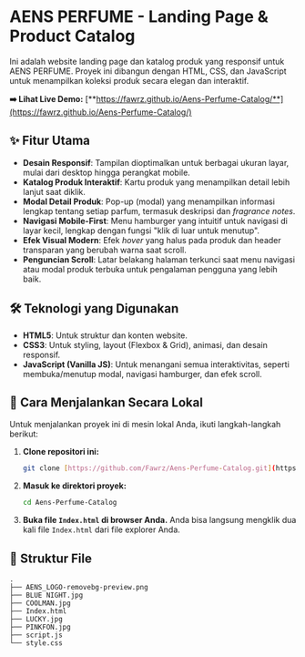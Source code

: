 # AENS PERFUME - Landing Page & Product Catalog

Ini adalah website landing page dan katalog produk yang responsif untuk AENS PERFUME. Proyek ini dibangun dengan HTML, CSS, dan JavaScript untuk menampilkan koleksi produk secara elegan dan interaktif.

**➡️ Lihat Live Demo:** [**https://fawrz.github.io/Aens-Perfume-Catalog/**](https://fawrz.github.io/Aens-Perfume-Catalog/)

## ✨ Fitur Utama

-   **Desain Responsif**: Tampilan dioptimalkan untuk berbagai ukuran layar, mulai dari desktop hingga perangkat mobile.
-   **Katalog Produk Interaktif**: Kartu produk yang menampilkan detail lebih lanjut saat diklik.
-   **Modal Detail Produk**: Pop-up (modal) yang menampilkan informasi lengkap tentang setiap parfum, termasuk deskripsi dan *fragrance notes*.
-   **Navigasi Mobile-First**: Menu hamburger yang intuitif untuk navigasi di layar kecil, lengkap dengan fungsi "klik di luar untuk menutup".
-   **Efek Visual Modern**: Efek *hover* yang halus pada produk dan header transparan yang berubah warna saat scroll.
-   **Penguncian Scroll**: Latar belakang halaman terkunci saat menu navigasi atau modal produk terbuka untuk pengalaman pengguna yang lebih baik.

## 🛠️ Teknologi yang Digunakan

-   **HTML5**: Untuk struktur dan konten website.
-   **CSS3**: Untuk styling, layout (Flexbox & Grid), animasi, dan desain responsif.
-   **JavaScript (Vanilla JS)**: Untuk menangani semua interaktivitas, seperti membuka/menutup modal, navigasi hamburger, dan efek scroll.

## 🚀 Cara Menjalankan Secara Lokal

Untuk menjalankan proyek ini di mesin lokal Anda, ikuti langkah-langkah berikut:

1.  **Clone repositori ini:**
    ```bash
    git clone [https://github.com/Fawrz/Aens-Perfume-Catalog.git](https://github.com/Fawrz/Aens-Perfume-Catalog.git)
    ```

2.  **Masuk ke direktori proyek:**
    ```bash
    cd Aens-Perfume-Catalog
    ```

3.  **Buka file `Index.html` di browser Anda.**
    Anda bisa langsung mengklik dua kali file `Index.html` dari file explorer Anda.

## 📂 Struktur File

```
.
├── AENS_LOGO-removebg-preview.png
├── BLUE NIGHT.jpg
├── COOLMAN.jpg
├── Index.html
├── LUCKY.jpg
├── PINKFON.jpg
├── script.js
└── style.css
```
